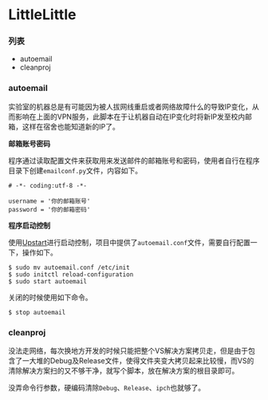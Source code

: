 # LittleLittle

### 列表
- autoemail
- cleanproj

### autoemail
实验室的机器总是有可能因为被人拔网线重启或者网络故障什么的导致IP变化，从而影响在上面的VPN服务，此脚本在于让机器自动在IP变化时将新IP发至校内邮箱，这样在宿舍也能知道新的IP了。

__邮箱账号密码__

程序通过读取配置文件来获取用来发送邮件的邮箱账号和密码，使用者自行在程序目录下创建`emailconf.py`文件，内容如下。

```
# -*- coding:utf-8 -*-

username = '你的邮箱账号'
password = '你的邮箱密码'
```

__程序启动控制__

使用[Upstart](http://upstart.ubuntu.com/cookbook)进行启动控制，项目中提供了`autoemail.conf`文件，需要自行配置一下，操作如下。

```
$ sudo mv autoemail.conf /etc/init
$ sudo initctl reload-configuration
$ sudo start autoemail
```

关闭的时候使用如下命令。

```
$ stop autoemail
```

### cleanproj
没法走网络，每次换地方开发的时候只能把整个VS解决方案拷贝走，但是由于包含了一大堆的Debug及Release文件，使得文件夹变大拷贝起来比较慢，而VS的清除解决方案扫的又不够干净，就写个脚本，放在解决方案的根目录即可。

没弄命令行参数，硬编码清除`Debug`、`Release`、`ipch`也就够了。